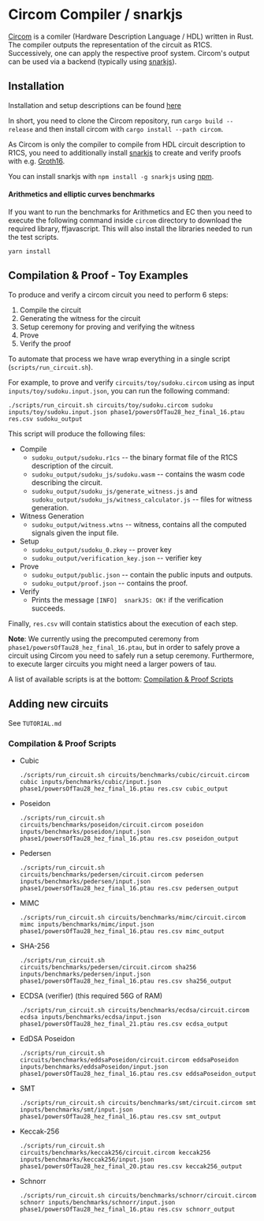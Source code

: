 # Circom Compiler / snarkjs

[Circom](https://github.com/iden3/circom) is a comiler (Hardware Description Language / HDL) written in Rust.
The compiler outputs the representation of the circuit as R1CS. Successively, one can apply the respective proof system.
Circom's output can be used via a backend (typically using [snarkjs](https://github.com/iden3/snarkjs)).

## Installation

Installation and setup descriptions can be found [here](https://docs.circom.io/getting-started/installation/#installing-dependencies)

In short, you need to clone the Circom repository, run `cargo build --release` and then install circom with `cargo install --path circom`.

As Circom is only the compiler to compile from HDL circuit description to R1CS, you need to additionally install [snarkjs](https://github.com/iden3/snarkjs) to create and verify proofs with e.g. [Groth16](https://github.com/iden3/snarkjs/blob/master/src/groth16_prove.js).

You can install snarkjs with `npm install -g snarkjs` using [npm](https://docs.npmjs.com/downloading-and-installing-node-js-and-npm).

#### Arithmetics and elliptic curves benchmarks

If you want to run the benchmarks for Arithmetics and EC then you need to 
execute the following command inside `circom` directory to download the
required library, ffjavascript. This will also install the libraries needed to run the test scripts.

```
yarn install
```

## Compilation & Proof - Toy Examples

To produce and verify a circom circuit you need to perform 6 steps:

1. Compile the circuit
2. Generating the witness for the circuit
3. Setup ceremony for proving and verifying the witness
4. Prove
5. Verify the proof

To automate that process we have wrap everything in a single script (`scripts/run_circuit.sh`).

For example, to prove and verify `circuits/toy/sudoku.circom` using as input `inputs/toy/sudoku.input.json`,
you can run the following command:

```
./scripts/run_circuit.sh circuits/toy/sudoku.circom sudoku inputs/toy/sudoku.input.json phase1/powersOfTau28_hez_final_16.ptau res.csv sudoku_output
```

This script will produce the following files:

* Compile
  - `sudoku_output/sudoku.r1cs` -- the binary format file of the R1CS description of the circuit.
  - `sudoku_output/sudoku_js/sudoku.wasm` -- contains the wasm code describing the circuit.
  - `sudoku_output/sudoku_js/generate_witness.js` and `sudoku_output/sudoku_js/witness_calculator.js` -- files for witness generation.
* Witness Generation
  - `sudoku_output/witness.wtns` -- witness, contains all the computed signals given the input file.
* Setup
  - `sudoku_output/sudoku_0.zkey` -- prover key
  - `sudoku_output/verification_key.json` -- verifier key
* Prove
  - `sudoku_output/public.json` -- contain the public inputs and outputs.
  - `sudoku_output/proof.json` -- contains the proof.
* Verify 
  - Prints the message `[INFO]  snarkJS: OK!` if the verification succeeds.

Finally, `res.csv` will contain statistics about the execution of each step.

__Note__: We currently using the precomputed ceremony from `phase1/powersOfTau28_hez_final_16.ptau`, but in order to safely prove a circuit using Circom you need to safely run a setup ceremony. 
Furthermore, to execute larger circuits you might need a larger powers of tau.

A list of available scripts is at the bottom: [Compilation & Proof Scripts](#compilation--proof-scripts)

## Adding new circuits

See `TUTORIAL.md`

### Compilation & Proof Scripts
- Cubic
  ```
  ./scripts/run_circuit.sh circuits/benchmarks/cubic/circuit.circom cubic inputs/benchmarks/cubic/input.json phase1/powersOfTau28_hez_final_16.ptau res.csv cubic_output
  ```
- Poseidon 
  ```
  ./scripts/run_circuit.sh circuits/benchmarks/poseidon/circuit.circom poseidon inputs/benchmarks/poseidon/input.json phase1/powersOfTau28_hez_final_16.ptau res.csv poseidon_output
  ```
- Pedersen 
  ```
  ./scripts/run_circuit.sh circuits/benchmarks/pedersen/circuit.circom pedersen inputs/benchmarks/pedersen/input.json phase1/powersOfTau28_hez_final_16.ptau res.csv pedersen_output
  ```
- MiMC 
  ```
  ./scripts/run_circuit.sh circuits/benchmarks/mimc/circuit.circom mimc inputs/benchmarks/mimc/input.json phase1/powersOfTau28_hez_final_16.ptau res.csv mimc_output
  ```
- SHA-256 
  ```
  ./scripts/run_circuit.sh circuits/benchmarks/pedersen/circuit.circom sha256 inputs/benchmarks/pedersen/input.json phase1/powersOfTau28_hez_final_16.ptau res.csv sha256_output
  ```
- ECDSA (verifier) (this required 56G of RAM)
  ```
  ./scripts/run_circuit.sh circuits/benchmarks/ecdsa/circuit.circom ecdsa inputs/benchmarks/ecdsa/input.json phase1/powersOfTau28_hez_final_21.ptau res.csv ecdsa_output
  ```
- EdDSA Poseidon
  ```
  ./scripts/run_circuit.sh circuits/benchmarks/eddsaPoseidon/circuit.circom eddsaPoseidon inputs/benchmarks/eddsaPoseidon/input.json phase1/powersOfTau28_hez_final_16.ptau res.csv eddsaPoseidon_output
  ```
- SMT
  ```
  ./scripts/run_circuit.sh circuits/benchmarks/smt/circuit.circom smt inputs/benchmarks/smt/input.json phase1/powersOfTau28_hez_final_16.ptau res.csv smt_output
  ```
- Keccak-256
  ```
  ./scripts/run_circuit.sh circuits/benchmarks/keccak256/circuit.circom keccak256 inputs/benchmarks/keccak256/input.json phase1/powersOfTau28_hez_final_20.ptau res.csv keccak256_output
  ```
- Schnorr
  ```
  ./scripts/run_circuit.sh circuits/benchmarks/schnorr/circuit.circom schnorr inputs/benchmarks/schnorr/input.json phase1/powersOfTau28_hez_final_16.ptau res.csv schnorr_output
  ```



